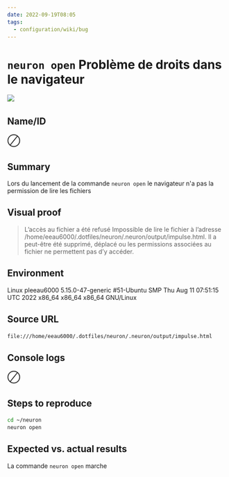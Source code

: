 ```yaml
---
date: 2022-09-19T08:05
tags:
  - configuration/wiki/bug
---
```


# `neuron open` Problème de droits dans le navigateur

<img src="https://images.pexels.com/photos/828701/pexels-photo-828701.jpeg?auto=compress&cs=tinysrgb&fit=crop&h=627&w=1200"/>

##    Name/ID

<img width=30 src="./static/icons/ban.svg"/>

##    Summary

Lors du lancement de la commande `neuron open` le navigateur n'a pas la permission de lire les fichiers

##    Visual proof

> L’accès au fichier a été refusé
> Impossible de lire le fichier à l’adresse /home/eeau6000/.dotfiles/neuron/.neuron/output/impulse.html.
> Il a peut-être été supprimé, déplacé ou les permissions associées au fichier ne permettent pas d’y accéder.

##    Environment

Linux pleeau6000 5.15.0-47-generic \#51-Ubuntu SMP Thu Aug 11 07:51:15 UTC 2022 x86_64 x86_64 x86_64 GNU/Linux

##    Source URL

`file:///home/eeau6000/.dotfiles/neuron/.neuron/output/impulse.html`

##    Console logs

<img width=30 src="./static/icons/ban.svg"/>

##    Steps to reproduce

```bash
cd ~/neuron
neuron open
```

##    Expected vs. actual results

La commande `neuron open` marche
